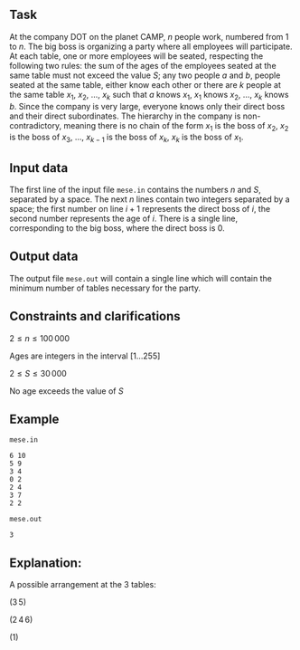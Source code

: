 ## Task

At the company DOT on the planet CAMP, $n$ people work, numbered from $1$ to $n$. The big boss is organizing a party where all employees will participate. At each table, one or more employees will be seated, respecting the following two rules: the sum of the ages of the employees seated at the same table must not exceed the value $S$; any two people $a$ and $b$, people seated at the same table, either know each other or there are $k$ people at the same table $x_1$, $x_2$, $\dots$, $x_k$ such that $a$ knows $x_1$, $x_1$ knows $x_2$, $\dots$, $x_k$ knows $b$. Since the company is very large, everyone knows only their direct boss and their direct subordinates. The hierarchy in the company is non-contradictory, meaning there is no chain of the form $x_1$ is the boss of $x_2$, $x_2$ is the boss of $x_3$, $\dots$, $x_{k-1}$ is the boss of $x_k$, $x_k$ is the boss of $x_1$.

## Input data

The first line of the input file `mese.in` contains the numbers $n$ and $S$, separated by a space. The next $n$ lines contain two integers separated by a space; the first number on line $i+1$ represents the direct boss of $i$, the second number represents the age of $i$. There is a single line, corresponding to the big boss, where the direct boss is $0$.

## Output data

The output file `mese.out` will contain a single line which will contain the minimum number of tables necessary for the party.

## Constraints and clarifications

$2 \leq n \leq 100\,000$

Ages are integers in the interval $[1 \dots 255]$

$2 \leq S \leq 30\,000$

No age exceeds the value of $S$

## Example

`mese.in`

```
6 10
5 9
3 4
0 2
2 4
3 7
2 2
```

`mese.out`

```
3
```

## Explanation:

A possible arrangement at the $3$ tables:

$(3 \, 5)$

$(2 \, 4 \, 6)$

$(1)$